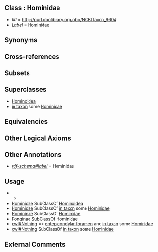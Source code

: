
## Class : Hominidae

 * *IRI* = http://purl.obolibrary.org/obo/NCBITaxon_9604
 * *Label* = Hominidae

## Synonyms


## Cross-references


## Subsets


## Superclasses

 * [Hominoidea](../../NCBITaxon/95/NCBITaxon_314295.md)
 * [in taxon](../../RO/62/RO_0002162.md) some [Hominidae](../../NCBITaxon/04/NCBITaxon_9604.md)

## Equivalencies


## Other Logical Axioms


## Other Annotations

 * *[rdf-schema#label](../../el/rdf-schema#label.md)* = Hominidae

## Usage

 * -
 * [Hominidae](../../NCBITaxon/04/NCBITaxon_9604.md) SubClassOf [Hominoidea](../../NCBITaxon/95/NCBITaxon_314295.md)
 * [Hominidae](../../NCBITaxon/04/NCBITaxon_9604.md) SubClassOf [in taxon](../../RO/62/RO_0002162.md) some [Hominidae](../../NCBITaxon/04/NCBITaxon_9604.md)
 * [Homininae](../../NCBITaxon/98/NCBITaxon_207598.md) SubClassOf [Hominidae](../../NCBITaxon/04/NCBITaxon_9604.md)
 * [Ponginae](../../NCBITaxon/60/NCBITaxon_607660.md) SubClassOf [Hominidae](../../NCBITaxon/04/NCBITaxon_9604.md)
 * [owl#Nothing](../../ng/owl#Nothing.md) == [entepicondylar foramen](../../UBERON/07/UBERON_0013207.md) and [in taxon](../../RO/62/RO_0002162.md) some [Hominidae](../../NCBITaxon/04/NCBITaxon_9604.md)
 * [owl#Nothing](../../ng/owl#Nothing.md) SubClassOf [in taxon](../../RO/62/RO_0002162.md) some [Hominidae](../../NCBITaxon/04/NCBITaxon_9604.md)

## External Comments

